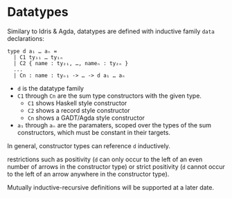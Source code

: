 # Datatypes

Similary to Idris & Agda, datatypes are defined with inductive family
`data` declarations:

```
type d a₁ … aₙ =
  | C1 ty₁₁ … ty₁ₙ
  | C2 { name : ty₂₁, …, nameₙ : ty₂ₙ }
  ...
  | Cn : name : tyₙ₁ -> … -> d a₁ … aₙ
```

- `d` is the datatype family
- `C1` through `Cn` are the sum type constructors with the given type.
  + `C1` shows Haskell style constructor
  + `C2` shows a record style constructor
  + `Cn` shows a GADT/Agda style constructor
- `a₁` through `aₙ` are the paramaters, scoped over the types of the sum
  constructors, which must be constant in their targets.

In general, constructor types can reference `d` inductively.

restrictions such as positivity (`d` can only occur to the left of an
even number of arrows in the constructor type) or strict positivity
(`d` cannot occur to the left of an arrow anywhere in the constructor
type).

Mutually inductive-recursive definitions will be supported at a later date.
